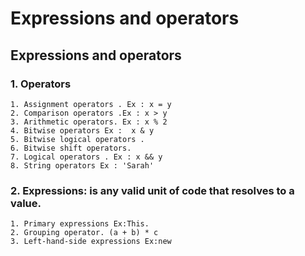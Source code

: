 # **Expressions and operators** 
## Expressions and operators
### 1. Operators


    1. Assignment operators . Ex : x = y
    2. Comparison operators .Ex : x > y
    3. Arithmetic operators. Ex : x % 2 
    4. Bitwise operators Ex :  x & y
    5. Bitwise logical operators .
    6. Bitwise shift operators.
    7. Logical operators . Ex : x && y
    8. String operators Ex : 'Sarah'

### 2. Expressions: is any valid unit of code that resolves to a value.
    1. Primary expressions Ex:This.
    2. Grouping operator. (a + b) * c
    3. Left-hand-side expressions Ex:new



